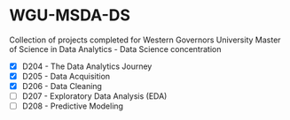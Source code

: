 # WGU-MSDA-DS
Collection of projects completed for Western Governors University Master of Science in Data Analytics - Data Science concentration

- [X] D204 - The Data Analytics Journey
- [X] D205 - Data Acquisition
- [X] D206 - Data Cleaning
- [ ] D207 - Exploratory Data Analysis (EDA)
- [ ] D208 - Predictive Modeling
